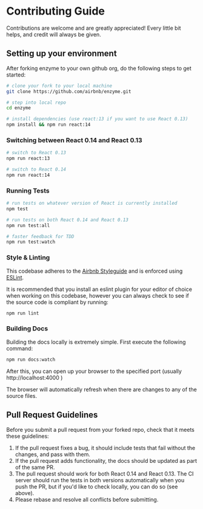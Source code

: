 # Contributing Guide

Contributions are welcome and are greatly appreciated! Every little bit helps, and credit will 
always be given.




## Setting up your environment

After forking enzyme to your own github org, do the following steps to get started:

```bash
# clone your fork to your local machine
git clone https://github.com/airbnb/enzyme.git

# step into local repo
cd enzyme

# install dependencies (use react:13 if you want to use React 0.13)
npm install && npm run react:14
```


### Switching between React 0.14 and React 0.13

```bash
# switch to React 0.13
npm run react:13
```

```bash
# switch to React 0.14
npm run react:14
```


### Running Tests

```bash
# run tests on whatever version of React is currently installed
npm test
```

```bash
# run tests on both React 0.14 and React 0.13
npm run test:all
```

```bash
# faster feedback for TDD
npm run test:watch
```

### Style & Linting

This codebase adheres to the [Airbnb Styleguide](https://github.com/airbnb/javascript) and is 
enforced using [ESLint](http://eslint.org/).

It is recommended that you install an eslint plugin for your editor of choice when working on this
codebase, however you can always check to see if the source code is compliant by running:

```bash
npm run lint
```


### Building Docs

Building the docs locally is extremely simple. First execute the following command:

```bash
npm run docs:watch
```

After this, you can open up your browser to the specified port (usually http://localhost:4000 )

The browser will automatically refresh when there are changes to any of the source files.



## Pull Request Guidelines

Before you submit a pull request from your forked repo, check that it meets these guidelines:

1. If the pull request fixes a bug, it should include tests that fail without the changes, and pass
with them.
1. If the pull request adds functionality, the docs should be updated as part of the same PR.
1. The pull request should work for both React 0.14 and React 0.13. The CI server should run the 
tests in both versions automatically when you push the PR, but if you'd like to check locally, you 
can do so (see above).
1. Please rebase and resolve all conflicts before submitting.

